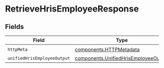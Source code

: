 # RetrieveHrisEmployeeResponse


## Fields

| Field                                                                                        | Type                                                                                         | Required                                                                                     | Description                                                                                  |
| -------------------------------------------------------------------------------------------- | -------------------------------------------------------------------------------------------- | -------------------------------------------------------------------------------------------- | -------------------------------------------------------------------------------------------- |
| `httpMeta`                                                                                   | [components.HTTPMetadata](../../models/components/httpmetadata.md)                           | :heavy_check_mark:                                                                           | N/A                                                                                          |
| `unifiedHrisEmployeeOutput`                                                                  | [components.UnifiedHrisEmployeeOutput](../../models/components/unifiedhrisemployeeoutput.md) | :heavy_minus_sign:                                                                           | N/A                                                                                          |